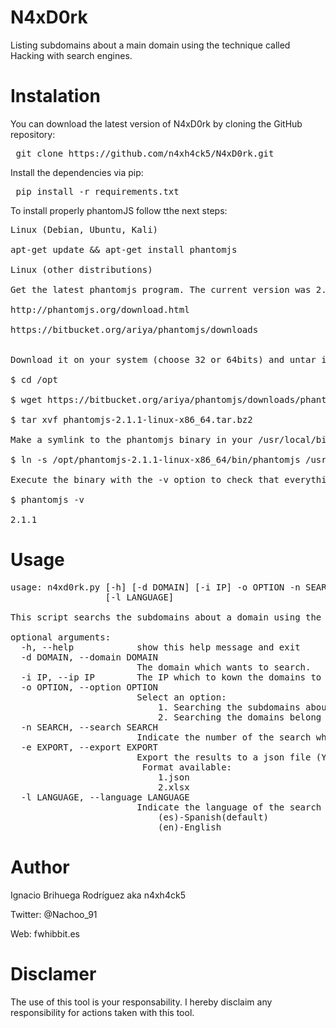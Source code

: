 # N4xD0rk

Listing subdomains about a main domain using the technique called Hacking with search engines.

# Instalation

You can download the latest version of N4xD0rk by cloning the GitHub repository:

<pre> git clone https://github.com/n4xh4ck5/N4xD0rk.git</pre>

Install the dependencies via pip:

<pre> pip install -r requirements.txt </pre>

To install properly phantomJS follow tthe next steps:

<pre>
Linux (Debian, Ubuntu, Kali)

apt-get update && apt-get install phantomjs

Linux (other distributions)

Get the latest phantomjs program. The current version was 2.1.1 at the time of writing this tutorial.

http://phantomjs.org/download.html

https://bitbucket.org/ariya/phantomjs/downloads


Download it on your system (choose 32 or 64bits) and untar it wherever you want, let's say /opt

$ cd /opt

$ wget https://bitbucket.org/ariya/phantomjs/downloads/phantomjs-2.1.1-linux-x86_64.tar.bz2

$ tar xvf phantomjs-2.1.1-linux-x86_64.tar.bz2

Make a symlink to the phantomjs binary in your /usr/local/bin directory

$ ln -s /opt/phantomjs-2.1.1-linux-x86_64/bin/phantomjs /usr/local/bin/phantomjs

Execute the binary with the -v option to check that everything works

$ phantomjs -v

2.1.1</pre>

# Usage

<pre>usage: n4xd0rk.py [-h] [-d DOMAIN] [-i IP] -o OPTION -n SEARCH [-e EXPORT]
                  [-l LANGUAGE]

This script searchs the subdomains about a domain using the results indexed of Bing search.

optional arguments:
  -h, --help            show this help message and exit
  -d DOMAIN, --domain DOMAIN
                        The domain which wants to search.
  -i IP, --ip IP        The IP which to kown the domains to contain.
  -o OPTION, --option OPTION
                        Select an option:
                        	1. Searching the subdomains about a domain using the results indexed.
                        	2. Searching the domains belong to an IP.
  -n SEARCH, --search SEARCH
                        Indicate the number of the search which you want to do.
  -e EXPORT, --export EXPORT
                        Export the results to a json file (Y/N)
                         Format available:
                        	1.json
                        	2.xlsx
  -l LANGUAGE, --language LANGUAGE
                        Indicate the language of the search
                        	(es)-Spanish(default)
                        	(en)-English
</pre>

# Author

Ignacio Brihuega Rodríguez aka n4xh4ck5

Twitter:  @Nachoo_91

Web: fwhibbit.es

# Disclamer

The use of this tool is your responsability. I hereby disclaim any responsibility for actions taken with this tool.
